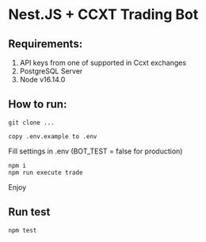 # Nest.JS + CCXT Trading Bot

## Requirements:
1. API keys from one of supported in Ccxt exchanges
2. PostgreSQL Server
3. Node v16.14.0


## How to run:


```
git clone ...
```

```
copy .env.example to .env
```


Fill settings in .env (BOT_TEST = false for production)

```
npm i
npm run execute trade
```

Enjoy


## Run test

```
npm test
```
